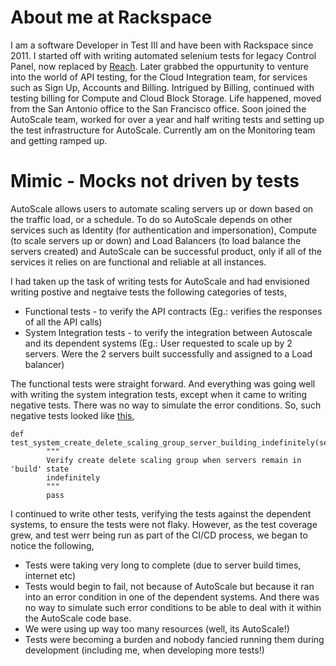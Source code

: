  # About me at Rackspace 
  I am a software Developer in Test III and have been with Rackspace since 2011. I started off with writing automated selenium tests for legacy Control Panel, now replaced by [Reach](https://mycloud.rackspacecloud.com). Later grabbed the oppurtunity to venture into the world of API testing, for the Cloud Integration team, for services such as Sign Up, Accounts and Billing. Intrigued by Billing, continued with testing billing for Compute and Cloud Block Storage. Life happened, moved from the San Antonio office to the San Francisco office. Soon joined the AutoScale team, worked for over a year and half writing tests and setting up the test infrastructure for AutoScale. Currently am on the Monitoring team and getting ramped up. 


 # Mimic - Mocks not driven by tests

 AutoScale allows users to automate scaling servers up or down based on the traffic load, or a schedule. To do so AutoScale depends on other services such as Identity (for authentication and impersonation), Compute (to scale servers up or down) and Load Balancers (to load balance the servers created) and AutoScale can be successful product, only if all of the services it relies on are functional and reliable at all instances.

 I had taken up the task of writing tests for AutoScale and had envisioned writing postive and negtaive tests the following categories of tests,

 - Functional tests - to verify the API contracts (Eg.: verifies the responses of all the API calls)
 - System Integration tests - to verify the integration between Autoscale and its dependent systems (Eg.: User requested to scale up by 2 servers. Were the 2 servers built successfully and assigned to a Load balancer)

The functional tests were straight forward. And everything was going well with writing the system integration tests, except when it came to writing negative tests. There was no way to simulate the error conditions. So, such negative tests looked like [this](https://github.com/rackerlabs/otter/blob/master/autoscale_cloudroast/test_repo/autoscale/system/group/test_system_group_negative.py#L109-114),

```
def test_system_create_delete_scaling_group_server_building_indefinitely(self):
        """
        Verify create delete scaling group when servers remain in 'build' state
        indefinitely
        """
        pass
```
I continued to write other tests, verifying the tests against the dependent systems, to ensure the tests were not flaky. However, as the test coverage grew, and test werr being run as part of the CI/CD process, we began to notice the following,
- Tests were taking very long to complete (due to server build times, internet etc)
- Tests would begin to fail, not because of AutoScale but because it ran into an error condition in one of the dependent systems. And there was no way to simulate such error conditions to be able to deal with it within the AutoScale code base.
- We were using up way too many resources (well, its AutoScale!)
- Tests were becoming a burden and nobody fancied running them during development (including me, when developing more tests!)












